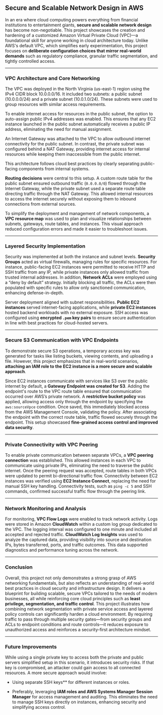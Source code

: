 ## Secure and Scalable Network Design in AWS

In an era where cloud computing powers everything from financial institutions to entertainment giants, **secure and scalable network design** has become non-negotiable. This project showcases the creation and hardening of a customized Amazon Virtual Private Cloud (VPC)—a foundational skill for anyone working in cloud architecture today. Unlike AWS's default VPC, which simplifies early experimentation, this project focuses on **deliberate configuration choices that mirror real-world demands** such as regulatory compliance, granular traffic segmentation, and tightly controlled access.

---

### VPC Architecture and Core Networking

The VPC was deployed in the North Virginia (us-east-1) region using the IPv4 CIDR block 10.0.0.0/16. It included two subnets: a public subnet (10.0.0.0/24) and a private subnet (10.0.1.0/24). These subnets were used to group resources with similar access requirements.

To enable internet access for resources in the public subnet, the option to auto-assign public IPv4 addresses was enabled. This ensures that any EC2 instance launched in the public subnet automatically receives a public IP address, eliminating the need for manual assignment.

An Internet Gateway was attached to the VPC to allow outbound internet connectivity for the public subnet. In contrast, the private subnet was configured behind a NAT Gateway, providing internet access for internal resources while keeping them inaccessible from the public internet.

This architecture follows cloud best practices by clearly separating public-facing components from internal systems.

**Routing decisions** were central to this setup. A custom route table for the public subnet ensured outbound traffic (`0.0.0.0/0`) flowed through the Internet Gateway, while the private subnet used a separate route table directing traffic through the NAT Gateway. This allowed internal resources to access the internet securely without exposing them to inbound connections from external sources.

To simplify the deployment and management of network components, a **VPC resource map** was used to plan and visualize relationships between subnets, gateways, route tables, and instances. This visual approach reduced configuration errors and made it easier to troubleshoot issues.

---

### Layered Security Implementation

Security was implemented at both the instance and subnet levels. **Security Groups** acted as virtual firewalls, managing rules for specific resources. For instance, public-facing EC2 instances were permitted to receive HTTP and SSH traffic from any IP, while private instances only allowed traffic from trusted internal addresses. In addition, **Network ACLs** were employed using a “deny by default” strategy. Initially blocking all traffic, the ACLs were then populated with specific rules to allow only sanctioned communication, enhancing defense-in-depth.

Server deployment aligned with subnet responsibilities. **Public EC2 instances** served internet-facing applications, while **private EC2 instances** hosted backend workloads with no external exposure. SSH access was configured using **encrypted `.pem` key pairs** to ensure secure authentication in line with best practices for cloud-hosted servers.

---

### Secure S3 Communication with VPC Endpoints

To demonstrate secure S3 operations, a temporary access key was generated for tasks like listing buckets, viewing contents, and uploading a file. However, this project emphasizes that in real-world scenarios, **attaching an IAM role to the EC2 instance is a more secure and scalable approach**.

Since EC2 instances communicate with services like S3 over the public internet by default, a **Gateway Endpoint was created for S3**. Adding the endpoint's route to the VPC route table ensured that communication occurred over AWS’s private network. A **restrictive bucket policy** was applied, allowing access only through the endpoint by specifying the `aws:sourceVpce` condition. Once saved, this immediately blocked access from the AWS Management Console, validating the policy. After associating the endpoint with the correct route table, traffic flowed securely through the endpoint. This setup showcased **fine-grained access control and improved data security**.

---

### Private Connectivity with VPC Peering

To enable private communication between separate VPCs, a **VPC peering connection** was established. This allowed instances in each VPC to communicate using private IPs, eliminating the need to traverse the public internet. Once the peering request was accepted, route tables in both VPCs were updated to permit bi-directional traffic flow. Connectivity between EC2 instances was verified using **EC2 Instance Connect**, replacing the need for manual SSH key handling. Connectivity tests, such as `ping -c 5` and SSH commands, confirmed successful traffic flow through the peering link.

---

### Network Monitoring and Analysis

For monitoring, **VPC Flow Logs** were enabled to track network activity. Logs were stored in Amazon **CloudWatch** within a custom log group dedicated to the VPC. The logging interval was configured to one minute and included all accepted and rejected traffic. **CloudWatch Log Insights** was used to analyze the captured data, providing visibility into source and destination IPs, bytes transferred, ports, and traffic outcomes. This data supported diagnostics and performance tuning across the network.

---

### Conclusion

Overall, this project not only demonstrates a strong grasp of AWS networking fundamentals, but also reflects an understanding of real-world best practices in cloud security and infrastructure design. It delivers a blueprint for building scalable, secure VPCs tailored to the needs of modern businesses, all while reinforcing core cloud principles such as **least privilege, segmentation, and traffic control**. This project illustrates how combining network segmentation with private service access and layered policy controls can significantly harden a cloud environment. By requiring traffic to pass through multiple security gates—from security groups and ACLs to endpoint conditions and route controls—it reduces exposure to unauthorized access and reinforces a security-first architecture mindset.

---

### Future Improvements

While using a single private key to access both the private and public servers simplified setup in this scenario, it introduces security risks. If that key is compromised, an attacker could gain access to all connected resources. A more secure approach would involve:

- Using separate SSH keys** for different instances or roles.
* Preferably, leveraging **IAM roles and AWS Systems Manager Session Manager** for access management and auditing. This eliminates the need to manage SSH keys directly on instances, enhancing security and simplifying access control.


